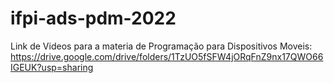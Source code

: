 # ifpi-ads-pdm-2022

Link de Videos para a materia de Programação para Dispositivos Moveis: https://drive.google.com/drive/folders/1TzUO5fSFW4jORqFnZ9nx17QWO66IGEUK?usp=sharing
